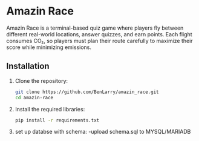 # Amazin Race

Amazin Race is a terminal-based quiz game where players fly between different real-world locations, answer quizzes, and earn points. Each flight consumes CO₂, so players must plan their route carefully to maximize their score while minimizing emissions.

## Installation

1. Clone the repository:
   ```bash
   git clone https://github.com/BenLarry/amazin_race.git
   cd amazin-race

2. Install the required libraries:
    ```bash
    pip install -r requirements.txt

3. set up databse with schema:
    -upload schema.sql to MYSQL/MARIADB 